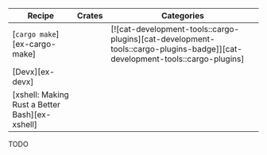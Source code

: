 | Recipe | Crates | Categories |
|--------|--------|------------|
| [`cargo make`][ex-cargo-make] |  | [![cat-development-tools::cargo-plugins][cat-development-tools::cargo-plugins-badge]][cat-development-tools::cargo-plugins] |
| [Devx][ex-devx] |  |  |
| [xshell: Making Rust a Better Bash][ex-xshell] |  |  |

<div class="hidden">
TODO
</div>
